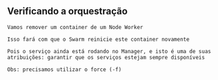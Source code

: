 ## Verificando a orquestração

```
Vamos remover um container de um Node Worker
```

```
Isso fará com que o Swarm reinicie este container novamente
```

```
Pois o serviço ainda está rodando no Manager, e isto é uma de suas atribuições: garantir que os serviços estejam sempre disponíveis
```

```
Obs: precisamos utilizar o force (-f)
```
